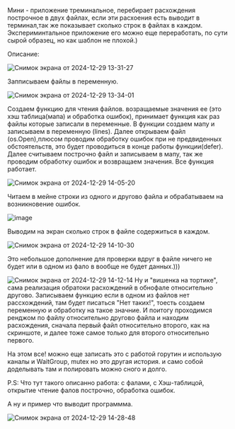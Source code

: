 Мини - приложение треминальное, перебирает расхождения построчное в двух файлах, если эти расхоения есть выводит в терминал,так же показывает сколько строк в файлах в каждом.
Экспериминтальное приложение его можно еще переработать, по сути сырой образец, но как шаблон не плохой.)

Описание:

![Снимок экрана от 2024-12-29 13-31-27](https://github.com/user-attachments/assets/454819af-874d-46d6-8513-d9e958c523e3)

Запписываем файлы в переменную.

![Снимок экрана от 2024-12-29 13-34-01](https://github.com/user-attachments/assets/e130f60a-754f-48fd-83b9-b7f7289a62ea)

Создаем функцию для чтения файлов. возращаемые значения ее (это хэш таблица(мапа) и обработка ошибок), принимает функция как раз файлы которые записали в переменные. В функции создаем мапу и записываем в переменную (lines). Далее открываем файл (os.Open),плюсом проводим обработку ошибок при не предвиденных обстоятельств, это будет проводиться в конце работы функции(defer). Далее считываем построчно файл и записываем в мапу, так же проводим обработку ошибок и возвращаем значения. Все функция работает.

![Снимок экрана от 2024-12-29 14-05-20](https://github.com/user-attachments/assets/14edd6ec-6c76-49a0-8872-565ddfa717d5)

Читаем в мейне строки из одного и другово файла и обрабатываем на возникновение ошибок.

![image](https://github.com/user-attachments/assets/974c0c45-1f48-446b-9adc-cb07f78c8fa7)

Выводим на экран сколько строк в файле содержиться в каждом.

![Снимок экрана от 2024-12-29 14-10-30](https://github.com/user-attachments/assets/94274058-58b1-4ce1-ba78-6a6cfd5dd924)

Это небольшое дополнение для проверки вдруг в файле ничего не будет или в одном из фало в вообще не будет данных.)))

![Снимок экрана от 2024-12-29 14-12-14](https://github.com/user-attachments/assets/1014e936-5dc9-4224-ad51-e314c378c0bd)
Ну и "вишенка на тортике", сама реализация обратоки расхождений в обнофале относительно другово. Записываем функцию если в одном из файлов нет рассхождений, там будет писаться "Нет таких!", тоесть создаем переменную и обработку на такое значние. И поитогу проходимся ренджом по файлу относительно другово файла и находим расхождения, сначала первый файл относительно второго, как на скриншоте, и далее тоже самое только для второго относительно первого.

На этом все! можно еще записать это с работой горутин и использую каналы и WaitGroup, mutex но это другая история. и само собой доделывать там и полировать можно сного и долго.

P.S: Что тут такого описанно работа: с фалами, с Хэш-таблицой, открытие чтение фалов построчно, обработка ошибок.

А ну и пример что выводит программма.

![Снимок экрана от 2024-12-29 14-28-48](https://github.com/user-attachments/assets/292d75ed-a4ae-4f90-a4de-e6ce37c45b3d)
